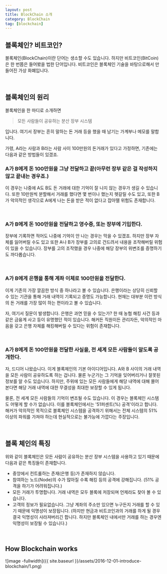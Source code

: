 ```yaml
---
layout: post
title: BlockChain 소개
category: BlockChain
tag: [blockchain]
---
```


## 블록체인? 비트코인?

블록체인(BlockChain)이란 단어는 생소할 수도 있습니다. 하지만 비트코인(BitCoin)은
한 번쯤은 들어봤을 법한 단어입니다. 비트코인은 블록체인 기술을 바탕으로해서 만들어진
가상 화폐입니다.

<br>

## 블록체인의 원리

블록체인을 한 마디로 소개하면

> 모든 사람들이 공유하는 분산 장부 시스템

입니다. 여기서 장부는 흔히 말하는 돈 거래 등을 했을 때 남기는 가계부나 메모를 말합니다.

가령, A라는 사람과 B라는 사람 사이 100만원의 돈거래가 있다고 가정하면, 기존에는 다음과
같은 방법들이 있겠죠.

### A가 B에게 돈 100만원을 그냥 전달하고 끝(아무런 장부 같은 걸 작성하지 않고 끝내는 경우죠.)

이 경우는 나중에 A도 B도 돈 거래에 대한 기억이 잘 나지 않는 경우가 생길 수 있습니다.
또한 10만원씩 분할해서 거래를 했다면 몇 번이나 했는지 헷갈릴 수도 있고, 또한 B가 악의적인 생각으로
A에게 나는 돈을 받은 적이 없다고 잡아뗄 위험도 존재합니다.

<br>

### A가 B에게 돈 100만원을 전달하고 영수증, 또는 장부에 기입한다.

장부에 기록하면 적어도 나중에 기억이 안 나는 경우는 막을 수 있겠죠. 하지만 장부 자체를 잃어버릴 수도 있고
또한 A나 B가 장부를 고의로 건드려서 내용을 조작해버릴 위험이 있을 수 있습니다. 
장부를 고의 조작했을 경우 나중에 해당 장부의 위변조를 증명하기도 까다롭습니다.


<br>

### A가 B에게 은행을 통해 계좌 이체로 100만원을 전달한다.

이게 기존의 가장 깔끔한 방식 중 하나라고 볼 수 있습니다.
은행이라는 상당히 신뢰할 수 있는 기관을 통해 거래 내역이 기록되고 증명도 가능합니다.
현재는 대부분 이런 방식의 돈 거래를 가장 많이 하는 편이라고 볼 수 있습니다.

자, 여기서 질문이 발생합니다. 은행은 과연 믿을 수 있는가?
한 때 농협 해킹 사건 등과 같은 금융계 사고 등이 유명했던 적이 있습니다.
해커든 직원이든 관리자든, 악의적인 마음을 갖고 은행 자체를 해킹해버릴 수 있다는 위험이 존재합니다.


<br>

### A가 B에게 돈 100만원을 전달한 사실을, 전 세계 모든 사람들이 알도록 공개한다.

자, 드디어 나왔습니다. 이게 블록체인의 기본 아이디어입니다.
A와 B 사이의 거래 내역을 모든 사람이 공유하도록 하는 겁니다. 물론 누군가는 그 기억을
잊어버리거나 잘못된 정보를 알 수도 있습니다. 
하지만, 주위에 있는 모든 사람들에게 해당 내역에 대해 몰어본다면 해당 거래 내역에 대한
무결성을 최대한 보장할 수 있게 됩니다. 

물론, 전 세계 모든 사람들의 기억이 변조될 수도 있습니다. 이 경우는 블록체인 시스템도 어떻게 할 수가
없습니다. 이를 블록체인에서는 '51퍼센트(%) 공격'이라고 합니다. 해커가 악의적인 목적으로
블록체인 시스템을 공격하기 위해서는 전체 시스템의 51% 이상의 파워를 가져야 하는데 현실적으로는
불가능에 가깝다는 주장입니다.


<br>

## 블록 체인의 특징

위와 같이 블록체인은 모든 사람이 공유하는 분산 장부 시스템을 사용하고 있기 때문에 다음과 같은 특징들이 존재합니다.

* 중앙에서 컨트롤하는 존재(은행 등)가 존재하지 않습니다. 
* 참여하는 노드(Node)의 수가 많아질 수록 해킹 등의 공격에 강해집니다. (51% 공격을 하기가 어려워집니다.)
* 모든 거래가 투명합니다. 거래 내역은 모두 블록에 저장되며 언제라도 찾아 볼 수 있습니다.
* 고객의 정보가 필요없습니다. 그냥 계좌의 주소만 있으면 누구든지 거래를 할 수 있기 때문에 익명성이 보장됩니다.
(하지만 현금과 비트코인과의 거래를 하게 될 경우 결국 익명성이 사라져버리긴 합니다. 하지만 블록체인 내에서만
거래를 하는 경우엔 익명성이 보장될 수 있습니다.)

<br>

## How Blockchain works 

![image -fullwidth]({{ site.baseurl }}/assets/2016-12-01-introduce-blockchain/1.png)


